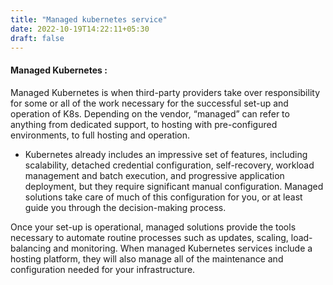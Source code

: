 ```yaml
---
title: "Managed kubernetes service"
date: 2022-10-19T14:22:11+05:30
draft: false
---
```


#### Managed Kubernetes :

Managed Kubernetes is when third-party providers take over responsibility for some or all of the work necessary for the successful set-up and operation of K8s. Depending on the vendor, “managed” can refer to anything from dedicated support, to hosting with pre-configured environments, to full hosting and operation.

- Kubernetes already includes an impressive set of features, including scalability, detached credential configuration, self-recovery, workload management and batch execution, and progressive application deployment, but they require significant manual configuration. Managed solutions take care of much of this configuration for you, or at least guide you through the decision-making process. 

Once your set-up is operational, managed solutions provide the tools necessary to automate routine processes such as updates, scaling, load-balancing and monitoring. When managed Kubernetes services include a hosting platform, they will also manage all of the maintenance and configuration needed for your infrastructure.

